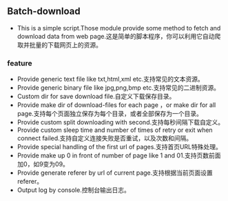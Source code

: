 Batch-download
--

- This is a simple script.Those module provide some method to fetch and download data from web page.这是简单的脚本程序，你可以利用它自动爬取并批量的下载网页上的资源。

### feature

- Provide generic text file like txt,html,xml etc.支持常见的文本资源。
- Provide generic binary file like jpg,png,bmp etc.支持常见的二进制资源。
- Custom dir for save download file.自定义下载保存目录。  
- Provide make dir of download-files for each page ，or make dir for all page.支持每个页面独立保存为每个目录，或者全部保存为一个目录。
- Provide custom split downloading with second.支持每秒间隔下载自定义。
- Provide custom sleep time and number of times of retry or exit when connect failed.支持自定义连接失败是否重试，以及次数和间隔。
- Provide special handling of the first url of pages.支持首页URL特殊处理。
- Provide make up 0 in front of number of page like 1 and 01.支持页数前面加0，如9变为09。
- Provide generate referer by url of current page.支持根据当前页面设置referer。
- Output log by console.控制台输出日志。
